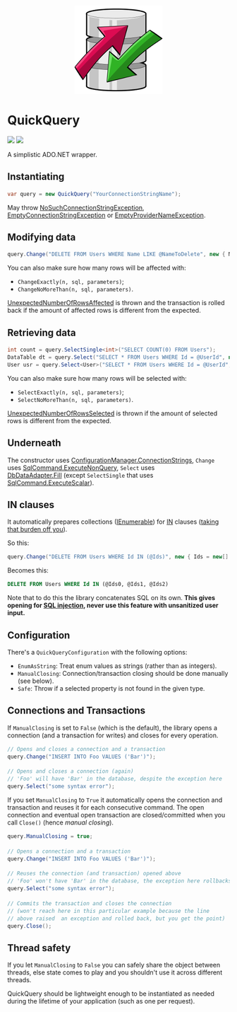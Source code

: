 <p align="center">
    <a href="#quickquery">
        <img alt="logo" src="Logo/200x200.png">
    </a>
</p>

# QuickQuery

[![][build-img]][build]
[![][nuget-img]][nuget]

A simplistic ADO.NET wrapper.

## Instantiating

```cs
var query = new QuickQuery("YourConnectionStringName");
```

May throw [NoSuchConnectionStringException], [EmptyConnectionStringException] or [EmptyProviderNameException].

## Modifying data

```cs
query.Change("DELETE FROM Users WHERE Name LIKE @NameToDelete", new { NameToDelete = "John" });
```

You can also make sure how many rows will be affected with:

* `ChangeExactly(n, sql, parameters)`;
* `ChangeNoMoreThan(n, sql, parameters)`.

[UnexpectedNumberOfRowsAffected] is thrown and the transaction is rolled back if the amount of affected rows is
different from the expected.

## Retrieving data

```cs
int count = query.SelectSingle<int>("SELECT COUNT(0) FROM Users");
DataTable dt = query.Select("SELECT * FROM Users WHERE Id = @UserId", new { UserId = 1 });
User usr = query.Select<User>("SELECT * FROM Users WHERE Id = @UserId", new { UserId = 1337 });
```

You can also make sure how many rows will be selected with:

* `SelectExactly(n, sql, parameters)`;
* `SelectNoMoreThan(n, sql, parameters)`.

[UnexpectedNumberOfRowsSelected] is thrown if the amount of selected rows is different from the expected.

## Underneath

The constructor uses [ConfigurationManager.ConnectionStrings], `Change` uses [SqlCommand.ExecuteNonQuery], `Select` uses
[DbDataAdapter.Fill]&nbsp;(except `SelectSingle` that uses [SqlCommand.ExecuteScalar]).

## IN clauses

It automatically prepares collections ([IEnumerable]) for [IN] clauses ([taking that burden off you][so]).

So this:

```cs
query.Change("DELETE FROM Users WHERE Id IN (@Ids)", new { Ids = new[] { 1, 123, 44 } });
```

Becomes this:

```sql
DELETE FROM Users WHERE Id IN (@Ids0, @Ids1, @Ids2)
```

Note that to do this the library concatenates SQL on its own.
**This gives opening for [SQL injection], never use this feature with unsanitized user input.**

## Configuration

There's a `QuickQueryConfiguration` with the following options:

* `EnumAsString`: Treat enum values as strings (rather than as integers).
* `ManualClosing`: Connection/transaction closing should be done manually (see below).
* `Safe`: Throw if a selected property is not found in the given type.

## Connections and Transactions

If `ManualClosing` is set to `False` (which is the default), the library opens a connection (and a transaction for
writes) and closes for every operation.

```cs
// Opens and closes a connection and a transaction
query.Change("INSERT INTO Foo VALUES ('Bar')");

// Opens and closes a connection (again)
// 'Foo' will have 'Bar' in the database, despite the exception here
query.Select("some syntax error");
```

If you set `ManualClosing` to `True` it automatically opens the connection and transaction and reuses it for each
consecutive command.
The open connection and eventual open transaction are closed/committed when you call `Close()` (hence *manual closing*).

```cs
query.ManualClosing = true;

// Opens a connection and a transaction
query.Change("INSERT INTO Foo VALUES ('Bar')");

// Reuses the connection (and transaction) opened above
// 'Foo' won't have 'Bar' in the database, the exception here rollbacks the transaction
query.Select("some syntax error");

// Commits the transaction and closes the connection
// (won't reach here in this particular example because the line
// above raised  an exception and rolled back, but you get the point)
query.Close();
```

## Thread safety

If you let `ManualClosing` to `False` you can safely share the object between threads, else state comes to play and you
shouldn't use it across different threads.

QuickQuery should be lightweight enough to be instantiated as needed during the lifetime of your application (such as
one per request).

[build]:                                  https://ci.appveyor.com/project/TallesL/QuickQuery
[build-img]:                              https://ci.appveyor.com/api/projects/status/github/tallesl/QuickQuery
[nuget]:                                  http://badge.fury.io/nu/QuickQuery
[nuget-img]:                              https://badge.fury.io/nu/QuickQuery.png
[NoSuchConnectionStringException]:        https://github.com/tallesl/ConnectionStringReader/tree/master/ConnectionStringReader/Exceptions/NoSuchConnectionStringException.cs
[EmptyConnectionStringException]:         https://github.com/tallesl/ConnectionStringReader/tree/master/ConnectionStringReader/Exceptions/EmptyConnectionStringException.cs
[EmptyProviderNameException]:             https://github.com/tallesl/ConnectionStringReader/tree/master/ConnectionStringReader/Exceptions/EmptyProviderNameException.cs
[UnexpectedNumberOfRowsAffected]:         QuickQuery/Exception/Querying/UnexpectedNumberOfRowsAffected.cs
[UnexpectedNumberOfRowsSelected]:         QuickQuery/Exception/Querying/UnexpectedNumberOfRowsSelected.cs
[ConfigurationManager.ConnectionStrings]: https://msdn.microsoft.com/library/System.Configuration.ConfigurationManager.ConnectionStrings
[SqlCommand.ExecuteNonQuery]:             https://msdn.microsoft.com/library/System.Data.SqlClient.SqlCommand.ExecuteNonQuery
[DbDataAdapter.Fill]:                     https://msdn.microsoft.com/library/System.Data.Common.DbDataAdapter.Fill
[SqlCommand.ExecuteScalar]:               https://msdn.microsoft.com/library/System.Data.SqlClient.SqlCommand.ExecuteScalar
[IN]:                                     https://msdn.microsoft.com/library/ms177682
[IEnumerable]:                            https://msdn.microsoft.com/library/System.Collections.IEnumerable
[so]:                                     http://stackoverflow.com/q/337704/1316620
[SQL injection]:                          https://en.wikipedia.org/wiki/SQL_injection